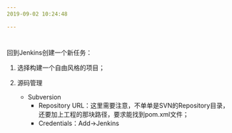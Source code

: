 ```yaml
---
2019-09-02 10:24:48

---
```


#

回到Jenkins创建一个新任务：

1. 选择构建一个自由风格的项目；

2. 源码管理
   - Subversion
     - Repository URL：这里需要注意，不单单是SVN的Repository目录，还要加上工程的那块路径，要求能找到pom.xml文件；
     - Credentials：Add->Jenkins